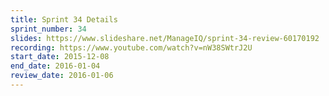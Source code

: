 ```yaml
---
title: Sprint 34 Details
sprint_number: 34
slides: https://www.slideshare.net/ManageIQ/sprint-34-review-60170192
recording: https://www.youtube.com/watch?v=nW38SWtrJ2U
start_date: 2015-12-08
end_date: 2016-01-04
review_date: 2016-01-06
---
```

